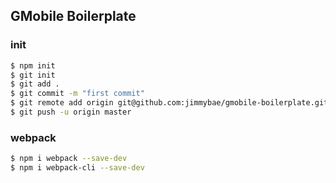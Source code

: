 ## GMobile Boilerplate
### init
```sh
$ npm init
$ git init
$ git add .
$ git commit -m "first commit"
$ git remote add origin git@github.com:jimmybae/gmobile-boilerplate.git
$ git push -u origin master
```

### webpack
```sh
$ npm i webpack --save-dev
$ npm i webpack-cli --save-dev
```